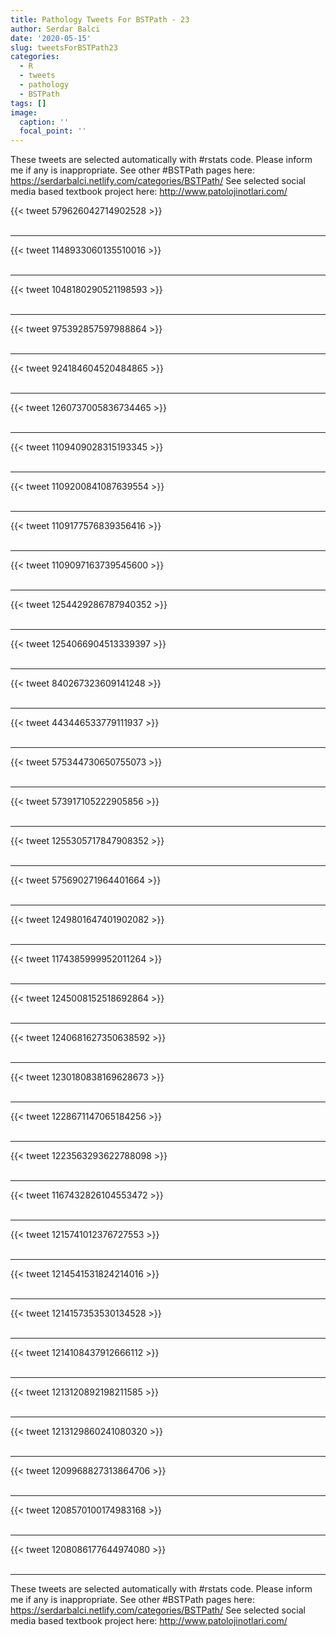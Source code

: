 ```yaml
---
title: Pathology Tweets For BSTPath - 23
author: Serdar Balci
date: '2020-05-15'
slug: tweetsForBSTPath23
categories:
  - R
  - tweets
  - pathology
  - BSTPath
tags: []
image:
  caption: ''
  focal_point: ''
---
```



These tweets are selected automatically with #rstats code. Please inform me if any is inappropriate.
See other #BSTPath pages here: https://serdarbalci.netlify.com/categories/BSTPath/ 
See selected social media based textbook project here: http://www.patolojinotlari.com/

{{< tweet 579626042714902528 >}}
<br>
<br>
<hr>
{{< tweet 1148933060135510016 >}}
<br>
<br>
<hr>
{{< tweet 1048180290521198593 >}}
<br>
<br>
<hr>
{{< tweet 975392857597988864 >}}
<br>
<br>
<hr>
{{< tweet 924184604520484865 >}}
<br>
<br>
<hr>
{{< tweet 1260737005836734465 >}}
<br>
<br>
<hr>
{{< tweet 1109409028315193345 >}}
<br>
<br>
<hr>
{{< tweet 1109200841087639554 >}}
<br>
<br>
<hr>
{{< tweet 1109177576839356416 >}}
<br>
<br>
<hr>
{{< tweet 1109097163739545600 >}}
<br>
<br>
<hr>
{{< tweet 1254429286787940352 >}}
<br>
<br>
<hr>
{{< tweet 1254066904513339397 >}}
<br>
<br>
<hr>
{{< tweet 840267323609141248 >}}
<br>
<br>
<hr>
{{< tweet 443446533779111937 >}}
<br>
<br>
<hr>
{{< tweet 575344730650755073 >}}
<br>
<br>
<hr>
{{< tweet 573917105222905856 >}}
<br>
<br>
<hr>
{{< tweet 1255305717847908352 >}}
<br>
<br>
<hr>
{{< tweet 575690271964401664 >}}
<br>
<br>
<hr>
{{< tweet 1249801647401902082 >}}
<br>
<br>
<hr>
{{< tweet 1174385999952011264 >}}
<br>
<br>
<hr>
{{< tweet 1245008152518692864 >}}
<br>
<br>
<hr>
{{< tweet 1240681627350638592 >}}
<br>
<br>
<hr>
{{< tweet 1230180838169628673 >}}
<br>
<br>
<hr>
{{< tweet 1228671147065184256 >}}
<br>
<br>
<hr>
{{< tweet 1223563293622788098 >}}
<br>
<br>
<hr>
{{< tweet 1167432826104553472 >}}
<br>
<br>
<hr>
{{< tweet 1215741012376727553 >}}
<br>
<br>
<hr>
{{< tweet 1214541531824214016 >}}
<br>
<br>
<hr>
{{< tweet 1214157353530134528 >}}
<br>
<br>
<hr>
{{< tweet 1214108437912666112 >}}
<br>
<br>
<hr>
{{< tweet 1213120892198211585 >}}
<br>
<br>
<hr>
{{< tweet 1213129860241080320 >}}
<br>
<br>
<hr>
{{< tweet 1209968827313864706 >}}
<br>
<br>
<hr>
{{< tweet 1208570100174983168 >}}
<br>
<br>
<hr>
{{< tweet 1208086177644974080 >}}
<br>
<br>
<hr>


These tweets are selected automatically with #rstats code. Please inform me if any is inappropriate.
See other #BSTPath pages here: https://serdarbalci.netlify.com/categories/BSTPath/ 
See selected social media based textbook project here: http://www.patolojinotlari.com/
